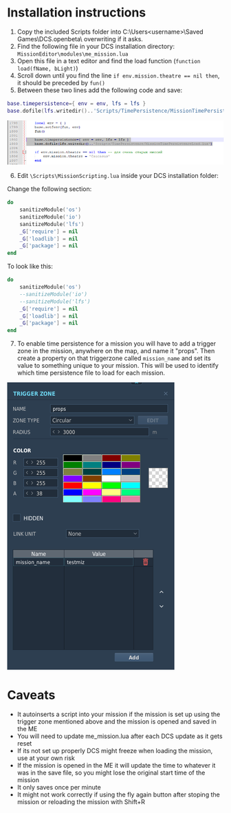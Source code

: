 # Installation instructions

1. Copy the included Scripts folder into C:\Users\<username>\Saved Games\DCS.openbeta\ overwriting if it asks.
2. Find the following file in your DCS installation directory: ``MissionEditor\modules\me_mission.lua``
3. Open this file in a text editor and find the load function (``function load(fName, bLight)``)
4. Scroll down until you find the line ``if env.mission.theatre == nil then``, it should be preceded by ``fun()``
5. Between these two lines add the following code and save:
```lua
base.timepersistence={ env = env, lfs = lfs }
base.dofile(lfs.writedir()..'Scripts/TimePersistence/MissionTimePersistenceLoad.lua')
```

![me_mission.lua example](/me_mission.png)

6. Edit `\Scripts\MissionScripting.lua` inside your DCS installation folder:
   
  Change the following section:
  ```lua
  do
      sanitizeModule('os')
      sanitizeModule('io')
      sanitizeModule('lfs')
      _G['require'] = nil
      _G['loadlib'] = nil
      _G['package'] = nil
  end
  ```
  To look like this:
  ```lua
  do
      sanitizeModule('os')
      --sanitizeModule('io')
      --sanitizeModule('lfs')
      _G['require'] = nil
      _G['loadlib'] = nil
      _G['package'] = nil
  end
  ```
   
7. To enable time persistence for a mission you will have to add a trigger zone in the mission, anywhere on the map, and name it "props". Then create a property on that triggerzone called ``mission_name`` and set its value to something unique to your mission. This will be used to identify which time persistence file to load for each mission.

![Trigger zone example](/triggerzone.png)


# Caveats

- It autoinserts a script into your mission if the mission is set up using the trigger zone mentioned above and the mission is opened and saved in the ME
- You will need to update me_mission.lua after each DCS update as it gets reset
- If its not set up properly DCS might freeze when loading the mission, use at your own risk
- If the mission is opened in the ME it will update the time to whatever it was in the save file, so you might lose the original start time of the mission
- It only saves once per minute
- It might not work correctly if using the fly again button after stoping the mission or reloading the mission with Shift+R
